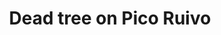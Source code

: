 ---
layout: instagram
title:  "Dead tree on Pico Ruivo"
media:
  - url: "instagram/403950322_1497629017687955_7247515570222547616_n_17875200123002502.jpg"
    alt: ""
type: "post"
seo:
  hidden: true
location: Madeira
postdate: 2023-11-09
---